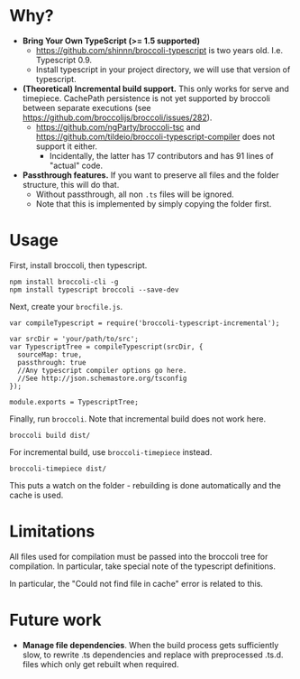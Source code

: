 # Why?
* **Bring Your Own TypeScript (>= 1.5 supported)**
  * https://github.com/shinnn/broccoli-typescript is two years old. I.e. Typescript 0.9.  
  * Install typescript in your project directory, we will use that version of typescript.
* **(Theoretical) Incremental build support.** This only works for serve and timepiece. CachePath persistence is not yet supported by broccoli between separate executions (see https://github.com/broccolijs/broccoli/issues/282).   
  * https://github.com/ngParty/broccoli-tsc and https://github.com/tildeio/broccoli-typescript-compiler does not support it either.
    * Incidentally, the latter has 17 contributors and has 91 lines of "actual" code.
* **Passthrough features.** If you want to preserve all files and the folder structure, this will do that.
  * Without passthrough, all non `.ts` files will be ignored.
  * Note that this is implemented by simply copying the folder first.

# Usage
First, install broccoli, then typescript.

    npm install broccoli-cli -g
    npm install typescript broccoli --save-dev

Next, create your `brocfile.js`.

    var compileTypescript = require('broccoli-typescript-incremental');

    var srcDir = 'your/path/to/src';
    var TypescriptTree = compileTypescript(srcDir, {
      sourceMap: true,
      passthrough: true
      //Any typescript compiler options go here.
      //See http://json.schemastore.org/tsconfig
    });

    module.exports = TypescriptTree;
Finally, run `broccoli`. Note that incremental build does not work here.

    broccoli build dist/

For incremental build, use `broccoli-timepiece` instead.

    broccoli-timepiece dist/

This puts a watch on the folder - rebuilding is done automatically and the cache is used.

# Limitations
All files used for compilation must be passed into the broccoli tree for compilation. In particular, take special note of the typescript definitions.

In particular, the "Could not find file in cache" error is related to this.

<!---
# Testing
There is a test project uploaded in github.com/blackening/broccoli-typescript-incremental-test. Currently all tests are done by eyeball.
-->

# Future work

*  **Manage file dependencies**.
When the build process gets sufficiently slow, to rewrite .ts dependencies and replace with preprocessed .ts.d. files which only get rebuilt when required.
